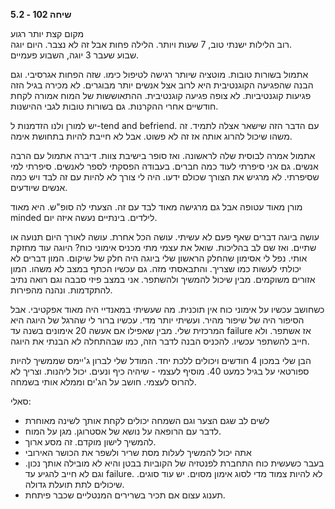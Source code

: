 **שיחה 102 \- 5.2**

מקום קצת יותר רגוע  
רוב הלילות ישנתי טוב, 7 שעות ויותר. הלילה פחות אבל זה לא נצבר. היום יוגה.   
שבוע שעבר 3 יוגה, השבוע פעמיים. 

אתמול בשורות טובות. מוטציה שיותר רגישה לטיפול כימו. שזה הפחות אגרסיבי. וגם הבנה שהפגיעה הקוגנטיבית היא לרוב אצל אנשים יותר מבוגרים. לא מכירה בגיל הזה פגיעות קוגנטיביות. לא צופה פגיעה קוגנטיבית. ההתאוששות של המוח אמורה לקחת חודשיים אחרי ההקרנות. גם בשורות טובות לגבי ההישנות. 

יש למורן ולנו הזדמנות ל-tend and befriend. עם הדבר הזה שישאר אצלה לתמיד. זה משהו שיכול להרוג אותה אז זה לא פשוט. אבל לא חייבת להיות בתחושת אימה. 

אתמול אמרה לבוסית שלה לראשונה. ואז סופר בישיבת צוות. דיברה אתמול עם הרבה אנשים. גם אני סיפרתי לעוד כמה חברים. בעבודה הפסקתי לספר לאנשים. סיפרתי למי שסיפרתי. לא מרגיש את הצורך שכולם ידעו. היה לי צורך לא להיות עם זה לבד ויש כמה אנשים שיודעים. 

מורן מאוד עטופה אבל גם מרגישה מאוד לבד עם זה. הצעתי לה סופ"ש. היא מאוד minded לילדים. בינתיים נעשה איזה יום. 

עושה ביוגה דברים שאף פעם לא עשיתי. עושה הכל אחרת. עושה לאורך היום תנועה או שתיים. ואז שם לב בהליכות. שואל את עצמי מתי מכניס אימוני כוח? היוגה עוד מחזקת אותי. נפל לי אסימון שהחלק הראשון שלי ביוגה היה חלק של שיקום. המון דברים לא יכולתי לעשות כמו שצריך. והתבאסתי מזה. גם עכשיו הכתף במצב לא משהו. המון אזורים משוקמים. מבין שיכול להמשיך ולהשתפר. אני במצב פיזי סבבה וגם רואה נתיב להתקדמות. ונהנה מהפירות. 

כשחושב עכשיו על אימוני כוח אין תוכנית. מה שעשיתי במאנדיי היה מאוד אפקטיבי. אבל הסיפור היה של שיפור מהיר. ועשיתי יותר מדי. עכשיו ברור לי שהרגל של היוגה היא המרכזית שלי. מבין שאפילו אם אעשה 20 אימונים בשנה עד failure אז אשתפר. ולא חייב להשתפר עכשיו. להכניס הבנה לדבר הזה, כמו שבהתחלה לא הבנתי את היוגה. 

הבן שלי במכון 4 חודשים ויכולים ללכת יחד. המודל שלי לברון ג'יימס שממשיך להיות ספורטאי על בגיל כמעט 40\. מוסיף לעצמי \- שיהיה כיף ונעים. יכול ליהנות. וצריך לא להרוס לעצמי. חושב על הג'ים וממלא אותי בשמחה. 

סאלי:

* לשים לב שגם הצער וגם השמחה יכולים לקחת אותך לשינה מאוחרת  
* לדבר עם הרופאה על נושא של אסטרוגן. מגן על המוח.   
* להמשיך לישון מוקדם. זה מסע ארוך.  
* אתה יכול להמשיך לעלות מסת שריר ולשפר את הכושר האירובי  
* בעבר כשעשית כוח התחברת לפנטזיה של הקוביות בבטן והיא לא מובילה אותך נכון. וגם לא חייב להגיע עד failure. לא להיות צמוד מדי לסוג אימון מסוים. יש עוד סוגים. שיכולים לתת תועלת גדולה.  
* תענוג עצום אם תכיר בשרירים המנטליים שכבר פיתחת. 

